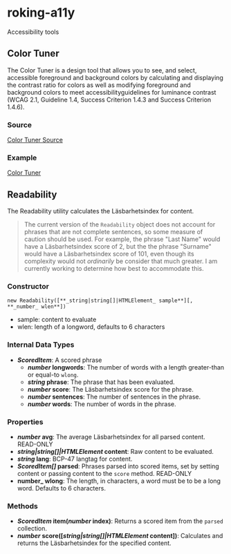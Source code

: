 # roking-a11y
Accessibility tools

## Color Tuner
The Color Tuner is a design tool that allows you to see, and select, accessible foreground and background colors by calculating and displaying the contrast ratio for colors as well as modifying foreground and background colors to meet accessibilityguidelines for luminance contrast (WCAG 2.1, Guideline 1.4, Success Criterion 1.4.3 and Success Criterion 1.4.6).

### Source
[Color Tuner Source](docs/color-tuner.htm)

### Example
[Color Tuner](https://cdn.rawgit.com/hrobertking/roking-a11y/docs/color-tuner.htm)

## Readability
The Readability utility calculates the Läsbarhetsindex for content.

> The current version of the `Readability` object does not account for phrases that are not complete sentences, so some measure of caution should be used. For example, the phrase "Last Name" would have a Läsbarhetsindex score of 2, but the the phrase "Surname" would have a Läsbarhetsindex score of 101, even though its complexity would not _ordinarily_ be consider that much greater. I am currently working to determine how best to accommodate this.

### Constructor
```
new Readability([**_string|string[]|HTMLElement_ sample**][, **_number_ wlen**])
```

- sample: content to evaluate
- wlen: length of a longword, defaults to 6 characters

### Internal Data Types
- **_ScoredItem_**: A scored phrase
  - **_number_ longwords**: The number of words with a length greater-than or equal-to `wlong`.
  - **_string_ phrase**: The phrase that has been evaluated.
  - **_number_ score**: The Läsbarhetsindex score for the phrase.
  - **_number_ sentences**: The number of sentences in the phrase.
  - **_number_ words**: The number of words in the phrase.

### Properties
- **_number_ avg**: The average Läsbarhetsindex for all parsed content. READ-ONLY
- **_string|string[]|HTMLElement_ content**: Raw content to be evaluated.
- **_string_ lang**: BCP-47 langtag for content.
- **_ScoredItem[]_ parsed**: Phrases parsed into scored items, set by setting content or passing content to the `score` method. READ-ONLY
- **number_ wlong**: The length, in characters, a word must be to be a long word. Defaults to 6 characters.

### Methods
- **_ScoredItem_ item(_number_ index)**: Returns a scored item from the `parsed` collection.
- **_number_ score([_string|string[]|HTMLElement_ content])**: Calculates and returns the Läsbarhetsindex for the specified content.

